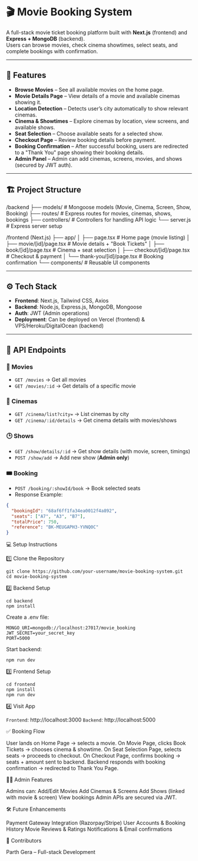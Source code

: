# 🎬 Movie Booking System

A full-stack movie ticket booking platform built with **Next.js** (frontend) and **Express + MongoDB** (backend).  
Users can browse movies, check cinema showtimes, select seats, and complete bookings with confirmation.

---

## 🚀 Features

- **Browse Movies** – See all available movies on the home page.
- **Movie Details Page** – View details of a movie and available cinemas showing it.
- **Location Detection** – Detects user’s city automatically to show relevant cinemas.
- **Cinema & Showtimes** – Explore cinemas by location, view screens, and available shows.
- **Seat Selection** – Choose available seats for a selected show.
- **Checkout Page** – Review booking details before payment.
- **Booking Confirmation** – After successful booking, users are redirected to a "Thank You" page showing their booking details.
- **Admin Panel** – Admin can add cinemas, screens, movies, and shows (secured by JWT auth).

---

## 🏗️ Project Structure

/backend
├── models/ # Mongoose models (Movie, Cinema, Screen, Show, Booking)
├── routes/ # Express routes for movies, cinemas, shows, bookings
├── controllers/ # Controllers for handling API logic
└── server.js # Express server setup

/frontend (Next.js)
├── app/
│ ├── page.tsx # Home page (movie listing)
│ ├── movie/[id]/page.tsx # Movie details + "Book Tickets"
│ ├── book/[id]/page.tsx # Cinema + seat selection
│ ├── checkout/[id]/page.tsx # Checkout & payment
│ └── thank-you/[id]/page.tsx # Booking confirmation
└── components/ # Reusable UI components


---

## ⚙️ Tech Stack

- **Frontend**: Next.js, Tailwind CSS, Axios  
- **Backend**: Node.js, Express.js, MongoDB, Mongoose  
- **Auth**: JWT (Admin operations)  
- **Deployment**: Can be deployed on Vercel (frontend) & VPS/Heroku/DigitalOcean (backend)

---

## 📌 API Endpoints

### 🎥 Movies
- `GET /movies` → Get all movies  
- `GET /movies/:id` → Get details of a specific movie  

### 🍿 Cinemas
- `GET /cinema/list?city=` → List cinemas by city  
- `GET /cinema/:id/details` → Get cinema details with movies/shows  

### 🕒 Shows
- `GET /show/details/:id` → Get show details (with movie, screen, timings)  
- `POST /show/add` → Add new show (**Admin only**)  

### 🎟️ Booking
- `POST /booking/:showId/book` → Book selected seats  
- Response Example:
```json
{
  "bookingId": "68af6ff1fa34ea0012f4a892",
  "seats": ["A7", "A3", "B7"],
  "totalPrice": 750,
  "reference": "BK-MEUGAPH3-YVNQ0C"
}
```
💻 Setup Instructions

1️⃣ Clone the Repository
```
git clone https://github.com/your-username/movie-booking-system.git
cd movie-booking-system
```
2️⃣ Backend Setup
```
cd backend
npm install
```
Create a .env file:
```
MONGO_URI=mongodb://localhost:27017/movie_booking
JWT_SECRET=your_secret_key
PORT=5000
```

Start backend:
```
npm run dev
```
3️⃣ Frontend Setup
```
cd frontend
npm install
npm run dev
```
4️⃣ Visit App

`Frontend`: http://localhost:3000
`Backend`: http://localhost:5000

✅ Booking Flow

User lands on Home Page → selects a movie.
On Movie Page, clicks Book Tickets → chooses cinema & showtime.
On Seat Selection Page, selects seats → proceeds to checkout.
On Checkout Page, confirms booking → seats + amount sent to backend.
Backend responds with booking confirmation → redirected to Thank You Page.

👨‍💻 Admin Features

Admins can:
Add/Edit Movies
Add Cinemas & Screens
Add Shows (linked with movie & screen)
View bookings
Admin APIs are secured via JWT.

🛠️ Future Enhancements

Payment Gateway Integration (Razorpay/Stripe)
User Accounts & Booking History
Movie Reviews & Ratings
Notifications & Email confirmations

👥 Contributors

Parth Gera – Full-stack Development
